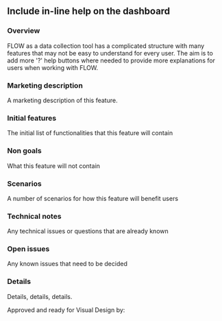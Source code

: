 Include in-line help on the dashboard 
-------------

### Overview
FLOW as a data collection tool has a complicated structure with many features that may not be easy to understand for every user. The aim is to add more '?' help buttons where needed to provide more explanations for users when working with FLOW. 

### Marketing description
A marketing description of this feature.

### Initial features
The initial list of functionalities that this feature will contain

### Non goals
What this feature will not contain

### Scenarios
A number of scenarios for how this feature will benefit users

### Technical notes
Any technical issues or questions that are already known

### Open issues
Any known issues that need to be decided

### Details
Details, details, details.

Approved and ready for Visual Design by: 
